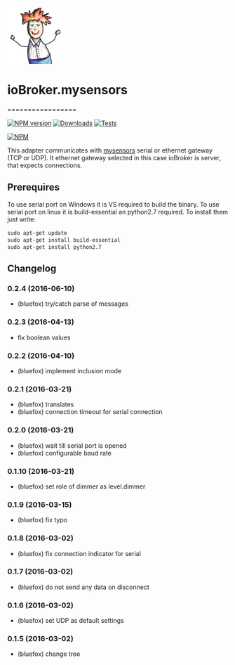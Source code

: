 ![Logo](admin/mysensors.png)
# ioBroker.mysensors
=================

[![NPM version](http://img.shields.io/npm/v/iobroker.mysensors.svg)](https://www.npmjs.com/package/iobroker.mysensors)
[![Downloads](https://img.shields.io/npm/dm/iobroker.mysensors.svg)](https://www.npmjs.com/package/iobroker.mysensors)
[![Tests](https://travis-ci.org/ioBroker/ioBroker.mysensors.svg?branch=master)](https://travis-ci.org/ioBroker/ioBroker.mysensors)

[![NPM](https://nodei.co/npm/iobroker.mysensors.png?downloads=true)](https://nodei.co/npm/iobroker.mysensors/)

This adapter communicates with [mysensors](http://www.mysensors.org) serial or ethernet gateway (TCP or UDP). 
It ethernet gateway selected in this case ioBroker is server, that expects connections.

## Prerequires
To use serial port on Windows it is VS required to build the binary.
To use serial port on linux it is build-essential an python2.7 required. To install them just write:

```
sudo apt-get update
sudo apt-get install build-essential
sudo apt-get install python2.7
```

## Changelog
### 0.2.4 (2016-06-10)
* (bluefox) try/catch parse of messages

### 0.2.3 (2016-04-13)
* fix boolean values

### 0.2.2 (2016-04-10)
* (bluefox) implement inclusion mode

### 0.2.1 (2016-03-21)
* (bluefox) translates
* (bluefox) connection timeout for serial connection

### 0.2.0 (2016-03-21)
* (bluefox) wait till serial port is opened
* (bluefox) configurable baud rate

### 0.1.10 (2016-03-21)
* (bluefox) set role of dimmer as level.dimmer

### 0.1.9 (2016-03-15)
* (bluefox) fix typo

### 0.1.8 (2016-03-02)
* (bluefox) fix connection indicator for serial

### 0.1.7 (2016-03-02)
* (bluefox) do not send any data on disconnect

### 0.1.6 (2016-03-02)
* (bluefox) set UDP as default settings

### 0.1.5 (2016-03-02)
* (bluefox) change tree

